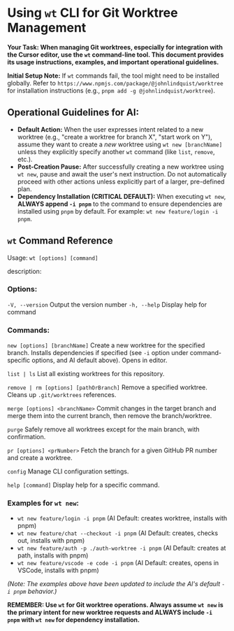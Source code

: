 # Using `wt` CLI for Git Worktree Management

**Your Task: When managing Git worktrees, especially for integration with the Cursor editor, use the `wt` command-line tool. This document provides its usage instructions, examples, and important operational guidelines.**

**Initial Setup Note:** If `wt` commands fail, the tool might need to be installed globally. Refer to `https://www.npmjs.com/package/@johnlindquist/worktree` for installation instructions (e.g., `pnpm add -g @johnlindquist/worktree`).

## Operational Guidelines for AI:

- **Default Action:** When the user expresses intent related to a new worktree (e.g., "create a worktree for branch X", "start work on Y"), assume they want to create a *new* worktree using `wt new [branchName]` unless they explicitly specify another `wt` command (like `list`, `remove`, etc.).
- **Post-Creation Pause:** After successfully creating a new worktree using `wt new`, pause and await the user's next instruction. Do not automatically proceed with other actions unless explicitly part of a larger, pre-defined plan.
- **Dependency Installation (CRITICAL DEFAULT):** When executing `wt new`, **ALWAYS append `-i pnpm`** to the command to ensure dependencies are installed using `pnpm` by default. For example: `wt new feature/login -i pnpm`.

## `wt` Command Reference

Usage: `wt [options] [command]`

description:

### Options:
  `-V, --version`                       Output the version number
  `-h, --help`                          Display help for command

### Commands:

  `new [options] [branchName]`
    Create a new worktree for the specified branch.
    Installs dependencies if specified (see `-i` option under command-specific options, and AI default above).
    Opens in editor.

  `list | ls`
    List all existing worktrees for this repository.

  `remove | rm [options] [pathOrBranch]`
    Remove a specified worktree. Cleans up `.git/worktrees` references.

  `merge [options] <branchName>`
    Commit changes in the target branch and merge them into the current branch, then remove the branch/worktree.

  `purge`
    Safely remove all worktrees except for the main branch, with confirmation.

  `pr [options] <prNumber>`
    Fetch the branch for a given GitHub PR number and create a worktree.

  `config`
    Manage CLI configuration settings.

  `help [command]`
    Display help for a specific command.

### Examples for `wt new`:

- `wt new feature/login -i pnpm` (AI Default: creates worktree, installs with pnpm)
- `wt new feature/chat --checkout -i pnpm` (AI Default: creates, checks out, installs with pnpm)
- `wt new feature/auth -p ./auth-worktree -i pnpm` (AI Default: creates at path, installs with pnpm)
- `wt new feature/vscode -e code -i pnpm` (AI Default: creates, opens in VSCode, installs with pnpm)

*(Note: The examples above have been updated to include the AI's default `-i pnpm` behavior.)*

**REMEMBER: Use `wt` for Git worktree operations. Always assume `wt new` is the primary intent for new worktree requests and ALWAYS include `-i pnpm` with `wt new` for dependency installation.**

